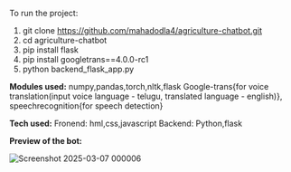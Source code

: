 To run the project:
1) git clone https://github.com/mahadodla4/agriculture-chatbot.git
2) cd agriculture-chatbot
3) pip install flask
4) pip install googletrans==4.0.0-rc1
5) python backend_flask_app.py


**Modules used:**
numpy,pandas,torch,nltk,flask
Google-trans{for voice translation(input voice language - telugu, translated language - english)},
speechrecognition{for speech detection}

**Tech used:**
Fronend: hml,css,javascript
Backend: Python,flask

**Preview of the bot:**

![Screenshot 2025-03-07 000006](https://github.com/user-attachments/assets/fca9808b-bcfe-4aa9-a2cd-28354865e2ea)
